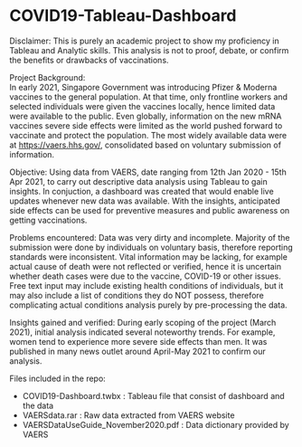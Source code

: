# COVID19-Tableau-Dashboard

Disclaimer:
This is purely an academic project to show my proficiency in Tableau and Analytic skills. This analysis is not to proof, debate, or confirm the benefits or drawbacks of  vaccinations. 

Project Background:  
In early 2021, Singapore Government was introducing Pfizer & Moderna vaccines to the general population. At that time, only frontline workers and selected individuals were given the vaccines locally, hence limited data were available to the public. Even globally, information on the new mRNA vaccines severe side effects were limited as the world pushed forward to vaccinate and protect the population. The most widely available data were at https://vaers.hhs.gov/, consolidated based on voluntary submission of information. 

Objective: 
Using data from VAERS, date ranging from 12th Jan 2020 - 15th Apr 2021, to carry out descriptive data analysis using Tableau to gain insights. In conjuction, a dashboard was created that would enable live updates whenever new data was available. With the insights, anticipated side effects can be used for preventive measures and public awareness on getting vaccinations. 

Problems encountered:
Data was very dirty and incomplete. Majority of the submission were done by individuals on voluntary basis, therefore reporting standards were inconsistent. Vital information may be lacking, for example actual cause of death were not reflected or verified, hence it is uncertain whether death cases were due to the vaccine, COVID-19 or other issues. Free text input may include existing health conditions of individuals, but it may also include a list of conditions they do NOT possess, therefore complicating actual conditions analysis purely by pre-processing the data.

Insights gained and verified:
During early scoping of the project (March 2021), initial analysis indicated several noteworthy trends. For example, women tend to experience more severe side effects than men. It was published in many news outlet around April-May 2021 to confirm our analysis. 

Files included in the repo:
- COVID19-Dashboard.twbx : Tableau file that consist of dashboard and the data
- VAERSdata.rar : Raw data extracted from VAERS website
- VAERSDataUseGuide_November2020.pdf : Data dictionary provided by VAERS
